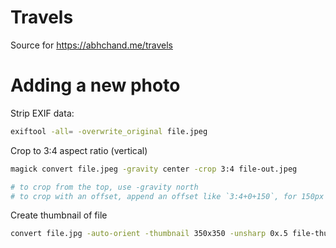 # Travels

Source for https://abhchand.me/travels

# Adding a new photo

Strip EXIF data:

```bash
exiftool -all= -overwrite_original file.jpeg
```

Crop to 3:4 aspect ratio (vertical)

```bash
magick convert file.jpeg -gravity center -crop 3:4 file-out.jpeg

# to crop from the top, use -gravity north
# to crop with an offset, append an offset like `3:4+0+150`, for 150px lower (y)
```

Create thumbnail of file

```bash
convert file.jpg -auto-orient -thumbnail 350x350 -unsharp 0x.5 file-thumb.jpg
```
